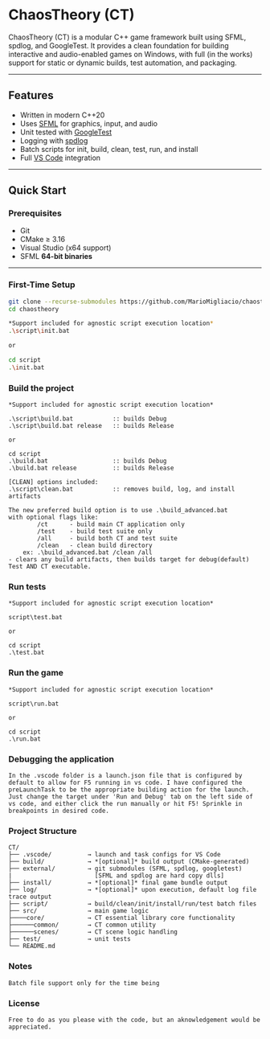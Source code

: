 # ChaosTheory (CT)

ChaosTheory (CT) is a modular C++ game framework built using SFML, spdlog, and GoogleTest.
It provides a clean foundation for building interactive and audio-enabled games on Windows, with full (in the works) support for static or dynamic builds, test automation, and packaging.

---

## Features

-   Written in modern C++20
-   Uses [SFML](https://www.sfml-dev.org/) for graphics, input, and audio
-   Unit tested with [GoogleTest](https://github.com/google/googletest)
-   Logging with [spdlog](https://github.com/gabime/spdlog)
-   Batch scripts for init, build, clean, test, run, and install
-   Full [VS Code](https://code.visualstudio.com/) integration

---

## Quick Start

### Prerequisites

-   Git
-   CMake ≥ 3.16
-   Visual Studio (x64 support)
-   SFML **64-bit binaries**

---

### First-Time Setup

```bash
git clone --recurse-submodules https://github.com/MarioMigliacio/chaostheory.git
cd chaostheory

*Support included for agnostic script execution location*
.\script\init.bat

or

cd script
.\init.bat
```

### Build the project

```
*Support included for agnostic script execution location*

.\script\build.bat           :: builds Debug
.\script\build.bat release   :: builds Release

or

cd script
.\build.bat                  :: builds Debug
.\build.bat release          :: builds Release

[CLEAN] options included:
.\script\clean.bat           :: removes build, log, and install artifacts

The new preferred build option is to use .\build_advanced.bat
with optional flags like:
        /ct      - build main CT application only
        /test    - build test suite only
        /all     - build both CT and test suite
        /clean   - clean build directory
    ex: .\build_advanced.bat /clean /all
- clears any build artifacts, then builds target for debug(default) Test AND CT executable.
```

### Run tests

```
*Support included for agnostic script execution location*

script\test.bat

or

cd script
.\test.bat
```

### Run the game

```
*Support included for agnostic script execution location*

script\run.bat

or

cd script
.\run.bat
```

### Debugging the application

```
In the .vscode folder is a launch.json file that is configured by default to allow for F5 running in vs code. I have configured the preLaunchTask to be the appropriate building action for the launch. Just change the target under 'Run and Debug' tab on the left side of vs code, and either click the run manually or hit F5! Sprinkle in breakpoints in desired code.
```

### Project Structure

```
CT/
├── .vscode/          → launch and task configs for VS Code
├── build/            → *[optional]* build output (CMake-generated)
├── external/         → git submodules (SFML, spdlog, googletest)
|                       [SFML and spdlog are hard copy dlls]
├── install/          → *[optional]* final game bundle output
├── log/              → *[optional]* upon execution, default log file trace output
├── script/           → build/clean/init/install/run/test batch files
├── src/              → main game logic
├────core/            → CT essential library core functionality
├──────common/        → CT common utility
├──────scenes/        → CT scene logic handling
├── test/             → unit tests
└── README.md
```

### Notes

```
Batch file support only for the time being
```

### License

```
Free to do as you please with the code, but an aknowledgement would be appreciated.
```
